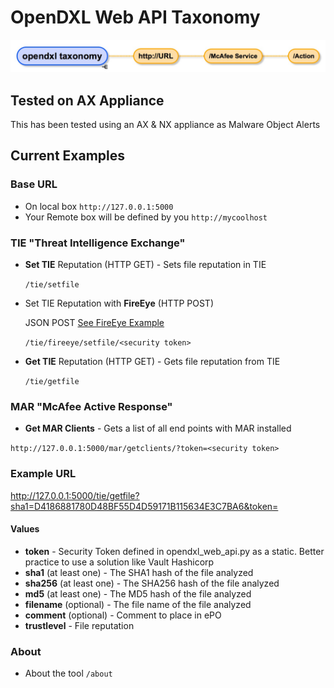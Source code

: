 # OpenDXL Web API Taxonomy

![Taxonomy](./images/taxonomy.jpg)


## Tested on AX Appliance
This has been tested using an AX & NX appliance as Malware Object Alerts

## Current Examples

### Base URL
* On local box ```http://127.0.0.1:5000```
* Your Remote box will be defined by you ```http://mycoolhost```

### TIE "Threat Intelligence Exchange"
* **Set TIE** Reputation (HTTP GET) - Sets file reputation in TIE

    ```/tie/setfile```
      
* Set TIE Reputation with **FireEye** (HTTP POST)
    
    JSON POST [See FireEye Example](fireeye.md)
    
    ```/tie/fireeye/setfile/<security token>```

* **Get TIE** Reputation (HTTP GET) - Gets file reputation from TIE

    ```/tie/getfile```   

### MAR "McAfee Active Response"
* **Get MAR Clients** - Gets a list of all end points with MAR installed

```http://127.0.0.1:5000/mar/getclients/?token=<security token>```
      
### Example URL   
http://127.0.0.1:5000/tie/getfile?sha1=D4186881780D48BF55D4D59171B115634E3C7BA6&token=<security token>

#### Values
* **token** - Security Token defined in opendxl_web_api.py as a static.  Better practice to use a solution like Vault Hashicorp
* **sha1** (at least one) - The SHA1 hash of the file analyzed
* **sha256** (at least one) - The SHA256 hash of the file analyzed
* **md5** (at least one) - The MD5 hash of the file analyzed
* **filename** (optional) - The file name of the file analyzed
* **comment** (optional) - Comment to place in ePO
* **trustlevel** - File reputation      

### About
* About the tool ```/about```
